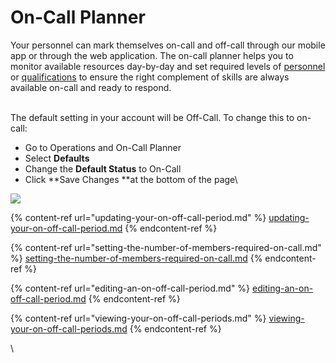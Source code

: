 # On-Call Planner

Your personnel can mark themselves on-call and off-call through our mobile app or through the web application. The on-call planner helps you to monitor available resources day-by-day and set required levels of [personnel](../untitled/) or [qualifications](../qualifications/) to ensure the right complement of skills are always available on-call and ready to respond.

\
The default setting in your account will be Off-Call. To change this to on-call:

* Go to Operations and On-Call Planner
* Select **Defaults**
* Change the **Default Status** to On-Call
* Click **Save Changes **at the bottom of the page\


![](<../../.gitbook/assets/changing on-call status.gif>)

{% content-ref url="updating-your-on-off-call-period.md" %}
[updating-your-on-off-call-period.md](updating-your-on-off-call-period.md)
{% endcontent-ref %}

{% content-ref url="setting-the-number-of-members-required-on-call.md" %}
[setting-the-number-of-members-required-on-call.md](setting-the-number-of-members-required-on-call.md)
{% endcontent-ref %}

{% content-ref url="editing-an-on-off-call-period.md" %}
[editing-an-on-off-call-period.md](editing-an-on-off-call-period.md)
{% endcontent-ref %}

{% content-ref url="viewing-your-on-off-call-periods.md" %}
[viewing-your-on-off-call-periods.md](viewing-your-on-off-call-periods.md)
{% endcontent-ref %}



\


